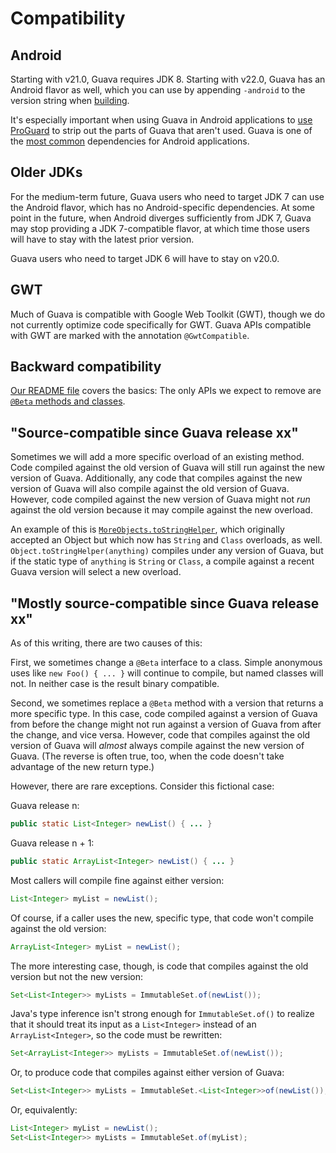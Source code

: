 # Compatibility

## Android

Starting with v21.0, Guava requires JDK 8. Starting with v22.0, Guava has an
Android flavor as well, which you can use by appending `-android` to the version
string when [building].

It's especially important when using Guava in Android applications to [use
ProGuard] to strip out the parts of Guava that aren't used. Guava is one of
the [most common][android-usage] dependencies for Android applications.

## Older JDKs

For the medium-term future, Guava users who need to target JDK 7 can use the
Android flavor, which has no Android-specific dependencies. At some point in the
future, when Android diverges sufficiently from JDK 7, Guava may stop providing
a JDK 7-compatible flavor, at which time those users will have to stay with the
latest prior version.

Guava users who need to target JDK 6 will have to stay on v20.0.

## GWT

Much of Guava is compatible with Google Web Toolkit (GWT), though we do not
currently optimize code specifically for GWT. Guava APIs compatible with GWT are
marked with the annotation `@GwtCompatible`.

## Backward compatibility

[Our README file][README] covers the basics: The only APIs we expect to remove
are [`@Beta` methods and classes][Beta].

## "Source-compatible since Guava release xx"

Sometimes we will add a more specific overload of an existing method. Code
compiled against the old version of Guava will still run against the new version
of Guava. Additionally, any code that compiles against the new version of Guava
will also compile against the old version of Guava. However, code compiled
against the new version of Guava might not _run_ against the old version because
it may compile against the new overload.

An example of this is [`MoreObjects.toStringHelper`], which originally
accepted an Object but which now has `String` and `Class` overloads, as well.
`Object.toStringHelper(anything)` compiles under any version of Guava, but if
the static type of `anything` is `String` or `Class`, a compile against a recent
Guava version will select a new overload.

## "Mostly source-compatible since Guava release xx"

As of this writing, there are two causes of this:

First, we sometimes change a `@Beta` interface to a class. Simple anonymous uses
like `new Foo() { ... }` will continue to compile, but named classes will not.
In neither case is the result binary compatible.

Second, we sometimes replace a `@Beta` method with a version that returns a more
specific type. In this case, code compiled against a version of Guava from
before the change might not run against a version of Guava from after the
change, and vice versa. However, code that compiles against the old version of
Guava will _almost_ always compile against the new version of Guava. (The
reverse is often true, too, when the code doesn't take advantage of the new
return type.)

However, there are rare exceptions. Consider this fictional case:

Guava release n:

```java
public static List<Integer> newList() { ... }
```

Guava release n + 1:

```java
public static ArrayList<Integer> newList() { ... }
```

Most callers will compile fine against either version:

```java
List<Integer> myList = newList();
```

Of course, if a caller uses the new, specific type, that code won't compile
against the old version:

```java
ArrayList<Integer> myList = newList();
```

The more interesting case, though, is code that compiles against the old version
but not the new version:

```java
Set<List<Integer>> myLists = ImmutableSet.of(newList());
```

Java's type inference isn't strong enough for `ImmutableSet.of()` to realize
that it should treat its input as a `List<Integer>` instead of an
`ArrayList<Integer>`, so the code must be rewritten:

```java
Set<ArrayList<Integer>> myLists = ImmutableSet.of(newList());
```

Or, to produce code that compiles against either version of Guava:

```java
Set<List<Integer>> myLists = ImmutableSet.<List<Integer>>of(newList());
```

Or, equivalently:

```java
List<Integer> myList = newList();
Set<List<Integer>> myLists = ImmutableSet.of(myList);
```

[building]: UseGuavaInYourBuild
[use ProGuard]: UsingProGuardWithGuava

[android-usage]: http://www.appbrain.com/stats/libraries/details/guava/google-guava
[README]: https://github.com/google/guava/blob/master/README.md
[Beta]: https://guava.dev/releases/snapshot/api/docs/com/google/common/annotations/class-use/Beta.html
[`MoreObjects.toStringHelper`]: https://guava.dev/releases/snapshot/api/docs/com/google/common/base/MoreObjects.html#toStringHelper-java.lang.Class-
